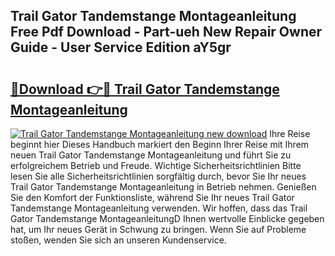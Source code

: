 ## Trail Gator Tandemstange Montageanleitung Free Pdf Download - Part-ueh New Repair Owner Guide - User Service Edition aY5gr

# <h2><a href="http://df7cc1l.blite.top/?on=Trail+Gator+Tandemstange+Montageanleitung">🔗Download 👉🔴 Trail Gator Tandemstange Montageanleitung</a></h2>

[![Trail Gator Tandemstange Montageanleitung new download](https://i.imgur.com/lujVjoI.png)](http://df7cc1l.blite.top/?on=Trail+Gator+Tandemstange+Montageanleitung)
Ihre Reise beginnt hier Dieses Handbuch markiert den Beginn Ihrer Reise mit Ihrem neuen Trail Gator Tandemstange Montageanleitung und führt Sie zu erfolgreichem Betrieb und Freude. Wichtige Sicherheitsrichtlinien Bitte lesen Sie alle Sicherheitsrichtlinien sorgfältig durch, bevor Sie Ihr neues Trail Gator Tandemstange Montageanleitung in Betrieb nehmen. Genießen Sie den Komfort der Funktionsliste, während Sie Ihr neues Trail Gator Tandemstange Montageanleitung verwenden. Wir hoffen, dass das Trail Gator Tandemstange MontageanleitungD Ihnen wertvolle Einblicke gegeben hat, um Ihr neues Gerät in Schwung zu bringen. Wenn Sie auf Probleme stoßen, wenden Sie sich an unseren Kundenservice.
